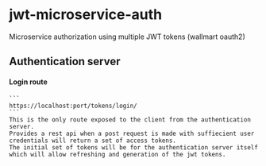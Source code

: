 # jwt-microservice-auth
Microservice authorization using multiple JWT tokens (wallmart oauth2)

## Authentication server

#### Login route
	```
	https://localhost:port/tokens/login/
	```
	This is the only route exposed to the client from the authentication server.
	Provides a rest api when a post request is made with suffiecient user credentials will return a set of access tokens.
	The initial set of tokens will be for the authentication server itself which will allow refreshing and generation of the jwt tokens.



